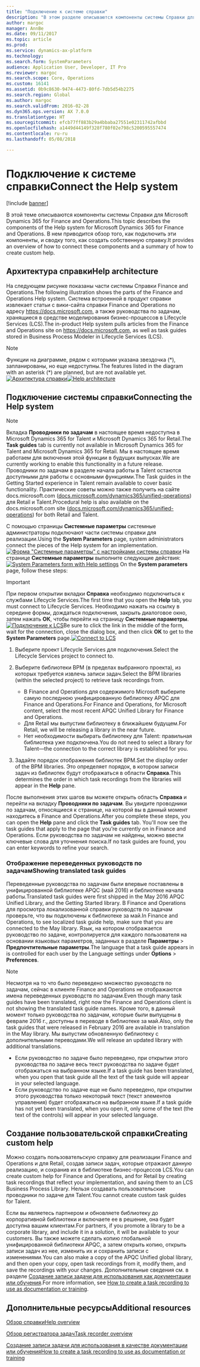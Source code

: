 ```yaml
---
title: "Подключение к системе справки"
description: "В этом разделе описываются компоненты системы Справки для Microsoft Dynamics 365 for Finance and Operations и приводится обзор того, как подключить их и сводку того, как создать собственную справки."
author: margoc
manager: AnnBe
ms.date: 09/11/2017
ms.topic: article
ms.prod: 
ms.service: dynamics-ax-platform
ms.technology: 
ms.search.form: SystemParameters
audience: Application User, Developer, IT Pro
ms.reviewer: margoc
ms.search.scope: Core, Operations
ms.custom: 16141
ms.assetid: 0b9c8630-9474-4473-80fd-7db5d54b2275
ms.search.region: Global
ms.author: margoc
ms.search.validFrom: 2016-02-28
ms.dyn365.ops.version: AX 7.0.0
ms.translationtype: HT
ms.sourcegitcommit: efcb77ff883b29a4bbaba27551e02311742afbbd
ms.openlocfilehash: a1449d44149f328f780f02e798c5200595557474
ms.contentlocale: ru-ru
ms.lasthandoff: 05/08/2018

---
```


# <a name="connect-the-help-system"></a><span data-ttu-id="f6b49-103">Подключение к системе справки</span><span class="sxs-lookup"><span data-stu-id="f6b49-103">Connect the Help system</span></span>

[!include [banner](../includes/banner.md)]

<span data-ttu-id="f6b49-104">В этой теме описываются компоненты системы Справки для Microsoft Dynamics 365 for Finance and Operations.</span><span class="sxs-lookup"><span data-stu-id="f6b49-104">This topic describes the components of the Help system for Microsoft Dynamics 365 for Finance and Operations.</span></span> <span data-ttu-id="f6b49-105">В нем приводится обзор того, как подключить эти компоненты, и сводку того, как создать собственную справку.</span><span class="sxs-lookup"><span data-stu-id="f6b49-105">It provides an overview of how to connect these components and a summary of how to create custom help.</span></span> 

## <a name="help-architecture"></a><span data-ttu-id="f6b49-106">Архитектура справки</span><span class="sxs-lookup"><span data-stu-id="f6b49-106">Help architecture</span></span>
<span data-ttu-id="f6b49-107">На следующем рисунке показаны части системы Справки Finance and Operations.</span><span class="sxs-lookup"><span data-stu-id="f6b49-107">The following illustration shows the parts of the Finance and Operations Help system.</span></span> <span data-ttu-id="f6b49-108">Система встроенной в продукт справки извлекает статьи с вики-сайта справки Finance and Operations по адресу https://docs.microsoft.com, а также руководства по задачам, хранящиеся в средстве моделирования бизнес-процессов в Lifecycle Services (LCS).</span><span class="sxs-lookup"><span data-stu-id="f6b49-108">The in-product Help system pulls articles from the Finance and Operations site on https://docs.microsoft.com, as well as task guides stored in Business Process Modeler in Lifecycle Services (LCS).</span></span> 
> [!NOTE]
> <span data-ttu-id="f6b49-109">Функции на диаграмме, рядом с которыми указана звездочка (\*), запланированы, но еще недоступны.</span><span class="sxs-lookup"><span data-stu-id="f6b49-109">The features listed in the diagram with an asterisk (\*) are planned, but are not available yet.</span></span> <span data-ttu-id="f6b49-110">[![Архитектура справки](./media/help-architecture.png)](./media/help-architecture.png)</span><span class="sxs-lookup"><span data-stu-id="f6b49-110">[![Help architecture](./media/help-architecture.png)](./media/help-architecture.png)</span></span>


## <a name="connecting-the-help-system"></a><span data-ttu-id="f6b49-111">Подключение системы справки</span><span class="sxs-lookup"><span data-stu-id="f6b49-111">Connecting the Help system</span></span>
> [!NOTE]
> <span data-ttu-id="f6b49-112">Вкладка **Проводники по задачам** в настоящее время недоступна в Microsoft Dynamics 365 for Talent и Microsoft Dynamics 365 for Retail.</span><span class="sxs-lookup"><span data-stu-id="f6b49-112">The **Task guides** tab is currently not available in Microsoft Dynamics 365 for Talent and Microsoft Dynamics 365 for Retail.</span></span> <span data-ttu-id="f6b49-113">Мы в настоящее время работаем для включения этой функции в будущих выпусках.</span><span class="sxs-lookup"><span data-stu-id="f6b49-113">We are currently working to enable this functionality in a future release.</span></span> <span data-ttu-id="f6b49-114">Проводники по задачам в разделе начала работы в Talent остаются доступными для работы с основными функциями.</span><span class="sxs-lookup"><span data-stu-id="f6b49-114">The Task guides in the Getting Started experience in Talent remain available to cover basic functionality.</span></span> <span data-ttu-id="f6b49-115">Практические советы можно также получить на сайте docs.microsoft.com ([docs.microsoft.com/dynamics365/unified-operations](../../index.md)) для Retail и Talent.</span><span class="sxs-lookup"><span data-stu-id="f6b49-115">Procedural help is also available on the docs.microsoft.com site ([docs.microsoft.com/dynamics365/unified-operations](../../index.md)) for both Retail and Talent.</span></span>


<span data-ttu-id="f6b49-116">С помощью страницы **Системные параметры** системные администраторы подключают части системы справки для реализации.</span><span class="sxs-lookup"><span data-stu-id="f6b49-116">Using the **System Parameters** page, system administrators connect the pieces of the Help system for an implementation.</span></span> <span data-ttu-id="f6b49-117">[![Форма "Системные параметры" с настройками системы справки](./media/system-parameters_ops-1024x437.png)](./media/system-parameters_ops.png) На странице **Системные параметры** выполните следующие действия:</span><span class="sxs-lookup"><span data-stu-id="f6b49-117">[![System Parameters form with Help settings](./media/system-parameters_ops-1024x437.png)](./media/system-parameters_ops.png) On the **System parameters** page, follow these steps:</span></span>

> [!IMPORTANT]
> <span data-ttu-id="f6b49-118">При первом открытии вкладки **Справка** необходимо подключиться к службами Lifecycle Services.</span><span class="sxs-lookup"><span data-stu-id="f6b49-118">The first time that you open the **Help** tab, you must connect to Lifecycle Services.</span></span> <span data-ttu-id="f6b49-119">Необходимо нажать на ссылку в середине формы, дождаться подключения, закрыть диалоговое окно, затем нажать **ОК**, чтобы перейти на страницу **Системные параметры**.[![Подключение к LCS](./media/connect-to-lcs-crop-1024x365.png "Подключение к LCS")](./media/connect-to-lcs-crop.png)</span><span class="sxs-lookup"><span data-stu-id="f6b49-119">Be sure to click the link in the middle of the form, wait for the connection, close the dialog box, and then click **OK** to get to the **System Parameters** page.[![Connect to LCS](./media/connect-to-lcs-crop-1024x365.png "Connect to LCS")](./media/connect-to-lcs-crop.png)</span></span>

1.  <span data-ttu-id="f6b49-120">Выберите проект Lifecycle Services для подключения.</span><span class="sxs-lookup"><span data-stu-id="f6b49-120">Select the Lifecycle Services project to connect to.</span></span>
2.  <span data-ttu-id="f6b49-121">Выберите библиотеки BPM (в пределах выбранного проекта), из которых требуется извлечь записи задач.</span><span class="sxs-lookup"><span data-stu-id="f6b49-121">Select the BPM libraries (within the selected project) to retrieve task recordings from.</span></span>
    - <span data-ttu-id="f6b49-122">В Finance and Operations для содержимого Microsoft выберите самую последнюю унифицированную библиотеку APQC для Finance and Operations.</span><span class="sxs-lookup"><span data-stu-id="f6b49-122">For Finance and Operations, for Microsoft content, select the most recent APQC Unified Library for Finance and Operations.</span></span> 
    - <span data-ttu-id="f6b49-123">Для Retail мы выпустим библиотеку в ближайшем будущем.</span><span class="sxs-lookup"><span data-stu-id="f6b49-123">For Retail, we will be releasing a library in the near future.</span></span> 
    - <span data-ttu-id="f6b49-124">Нет необходимости выбирать библиотеку для Talent: правильная библиотека уже подключена.</span><span class="sxs-lookup"><span data-stu-id="f6b49-124">You do not need to select a library for Talent—the connection to the correct library is established for you.</span></span> 

3.  <span data-ttu-id="f6b49-125">Задайте порядок отображения библиотек BPM.</span><span class="sxs-lookup"><span data-stu-id="f6b49-125">Set the display order of the BPM libraries.</span></span> <span data-ttu-id="f6b49-126">Это определяет порядок, в котором записи задач из библиотек будут отображаться в области **Справка**.</span><span class="sxs-lookup"><span data-stu-id="f6b49-126">This determines the order in which task recordings from the libraries will appear in the **Help** pane.</span></span>

<span data-ttu-id="f6b49-127">После выполнения этих шагов вы можете открыть область **Справка** и перейти на вкладку **Проводники по задачам**. Вы увидите проводники по задачам, относящиеся к странице, на которой вы в данный момент находитесь в Finance and Operations.</span><span class="sxs-lookup"><span data-stu-id="f6b49-127">After you complete these steps, you can open the **Help** pane and click the **Task guides** tab. You'll now see the task guides that apply to the page that you’re currently on in Finance and Operations.</span></span> <span data-ttu-id="f6b49-128">Если руководства по задачам не найдены, можно ввести ключевые слова для уточнения поиска.</span><span class="sxs-lookup"><span data-stu-id="f6b49-128">If no task guides are found, you can enter keywords to refine your search.</span></span>

### <a name="showing-translated-task-guides"></a><span data-ttu-id="f6b49-129">Отображение переведенных руководств по задачам</span><span class="sxs-lookup"><span data-stu-id="f6b49-129">Showing translated task guides</span></span>

<span data-ttu-id="f6b49-130">Переведенные руководства по задачам были впервые поставлены в унифицированной библиотеке APQC (май 2016) и библиотеке начала работы.</span><span class="sxs-lookup"><span data-stu-id="f6b49-130">Translated task guides were first shipped in the May 2016 APQC Unified Library, and the Getting Started library.</span></span> <span data-ttu-id="f6b49-131">В Finance and Operations для просмотра локализованной справки руководств по задачам проверьте, что вы подключены к библиотеке за май.</span><span class="sxs-lookup"><span data-stu-id="f6b49-131">In Finance and Operations, to see localized task guide help, make sure that you are connected to the May library.</span></span> <span data-ttu-id="f6b49-132">Язык, на котором отображается руководство по задаче, контролируется для каждого пользователя на основании языковых параметров, заданных в разделе **Параметры** &gt; **Предпочтительные параметры**.</span><span class="sxs-lookup"><span data-stu-id="f6b49-132">The language that a task guide appears in is controlled for each user by the Language settings under **Options** &gt; **Preferences**.</span></span> 

> [!NOTE]
> <span data-ttu-id="f6b49-133">Несмотря на то что было переведено множество руководств по задачам, сейчас в клиенте Finance and Operations не отображаются имена переведенных руководств по задачам.</span><span class="sxs-lookup"><span data-stu-id="f6b49-133">Even though many task guides have been translated, right now the Finance and Operations client is not showing the translated task guide names.</span></span> <span data-ttu-id="f6b49-134">Кроме того, в данный момент только руководства по задачам, которые были выпущены в феврале 2016 г., доступны в переводе в библиотеке за май.</span><span class="sxs-lookup"><span data-stu-id="f6b49-134">Also, only the task guides that were released in February 2016 are available in translation in the May library.</span></span> <span data-ttu-id="f6b49-135">Мы выпустим обновленную библиотеку с дополнительными переводами.</span><span class="sxs-lookup"><span data-stu-id="f6b49-135">We will release an updated library with additional translations.</span></span>
> -   <span data-ttu-id="f6b49-136">Если руководство по задаче было переведено, при открытии этого руководства по задаче весь текст руководства по задаче будет отображаться на выбранном языке.</span><span class="sxs-lookup"><span data-stu-id="f6b49-136">If a task guide has been translated, when you open that task guide all the text of the task guide will appear in your selected language.</span></span>
> -   <span data-ttu-id="f6b49-137">Если руководство по задаче еще не было переведено, при открытии этого руководства только некоторый текст (текст элементов управления) будет отображаться на выбранном языке.</span><span class="sxs-lookup"><span data-stu-id="f6b49-137">If a task guide has not yet been translated, when you open it, only some of the text (the text of the controls) will appear in your selected language.</span></span>

## <a name="creating-custom-help"></a><span data-ttu-id="f6b49-138">Создание пользовательской справки</span><span class="sxs-lookup"><span data-stu-id="f6b49-138">Creating custom help</span></span>
<span data-ttu-id="f6b49-139">Можно создать пользовательскую справку для реализации Finance and Operations и для Retail, создав записи задач, которые отражают данную реализацию, и сохранив их в библиотеке бизнес-процессов LCS.</span><span class="sxs-lookup"><span data-stu-id="f6b49-139">You can create custom help for Finance and Operations, and for Retail by creating task recordings that reflect your implementation, and saving them to an LCS Business Process Library.</span></span> <span data-ttu-id="f6b49-140">Нельзя создавать пользовательские проводники по задаче для Talent.</span><span class="sxs-lookup"><span data-stu-id="f6b49-140">You cannot create custom task guides for Talent.</span></span> 

<span data-ttu-id="f6b49-141">Если вы являетесь партнером и обновляете библиотеку до корпоративной библиотеки и включаете ее в решение, она будет доступна вашим клиентам.</span><span class="sxs-lookup"><span data-stu-id="f6b49-141">For partners, if you promote a library to be a corporate library, and include it in a solution, it will be available to your customers.</span></span> <span data-ttu-id="f6b49-142">Вы также можете сделать копию глобальной унифицированной библиотеки APQC, а затем открыть копию, открыть записи задач из нее, изменить их и сохранить записи с изменениями.</span><span class="sxs-lookup"><span data-stu-id="f6b49-142">You can also make a copy of the APQC Unified global library, and then open your copy, open task recordings from it, modify them, and save the recordings with your changes.</span></span> <span data-ttu-id="f6b49-143">Дополнительные сведения см. в разделе [Создание записи задачи для использования как документации или обучения](../../dev-itpro/user-interface/task-recorder.md).</span><span class="sxs-lookup"><span data-stu-id="f6b49-143">For more information, see [How to create a task recording to use as documentation or training](../../dev-itpro/user-interface/task-recorder.md).</span></span>

<a name="additional-resources"></a><span data-ttu-id="f6b49-144">Дополнительные ресурсы</span><span class="sxs-lookup"><span data-stu-id="f6b49-144">Additional resources</span></span>
--------

[<span data-ttu-id="f6b49-145">Обзор справки</span><span class="sxs-lookup"><span data-stu-id="f6b49-145">Help overview</span></span>](help-overview.md)

[<span data-ttu-id="f6b49-146">Обзор регистратора задач</span><span class="sxs-lookup"><span data-stu-id="f6b49-146">Task recorder overview</span></span>](../../dev-itpro/user-interface/task-recorder.md)

[<span data-ttu-id="f6b49-147">Создание записи задачи для использования в качестве документации или обучения</span><span class="sxs-lookup"><span data-stu-id="f6b49-147">How to create a task recording to use as documentation or training</span></span>](../../dev-itpro/user-interface/task-recorder-training-docs.md)






